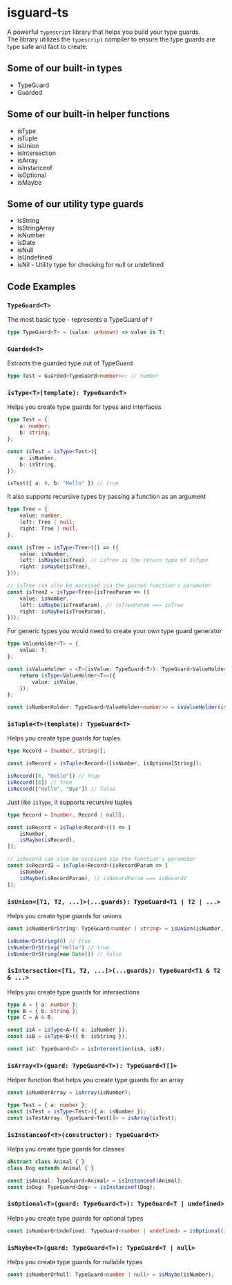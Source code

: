 # isguard-ts
A powerful `typescript` library that helps you build your type guards.<br/>
The library utilizes the `typescript` compiler to ensure the type guards are type safe and fact to create.

## Some of our built-in types
+ TypeGuard
+ Guarded

## Some of our built-in helper functions
+ isType
+ isTuple
+ isUnion
+ isIntersection
+ isArray
+ isInstanceof
+ isOptional
+ isMaybe

## Some of our utility type guards
+ isString
+ isStringArray
+ isNumber
+ isDate
+ isNull
+ isUndefined
+ isNil - Utility type for checking for null or undefined

## Code Examples
### `TypeGuard<T>`
The most basic type - represents a TypeGuard of `T`
```typescript
type TypeGuard<T> = (value: unknown) => value is T;
```

### `Guarded<T>`
Extracts the guarded type out of TypeGuard
```typescript
type Test = Guarded<TypeGuard<number>>; // number
```

### `isType<T>(template): TypeGuard<T>`
Helps you create type guards for types and interfaces
```typescript
type Test = {
	a: number;
	b: string;
};

const isTest = isType<Test>({
	a: isNumber,
	b: isString,
});

isTest({ a: 6, b: "Hello" }) // true
```

It also supports recursive types by passing a function as an argument
```typescript
type Tree = {
	value: number;
	left: Tree | null;
	right: Tree | null;
};

const isTree = isType<Tree>(() => ({
	value: isNumber,
	left: isMaybe(isTree), // isTree is the return type of isType
	right: isMaybe(isTree),
}));

// isTree can also be accessed via the passed function's parameter
const isTree2 = isType<Tree>(isTreeParam => ({
	value: isNumber,
	left: isMaybe(isTreeParam), // isTreeParam === isTree
	right: isMaybe(isTreeParam),
}));
```

For generic types you would need to create your own type guard generator
```typescript
type ValueHolder<T> = {
	value: T;
};

const isValueHolder = <T>(isValue: TypeGuard<T>): TypeGuard<ValueHolder<T>> => {
	return isType<ValueHolder<T>>({
		value: isValue,
	});
};

const isNumberHolder: TypeGuard<ValueHolder<number>> = isValueHolder(isNumber);
```

### `isTuple<T>(template): TypeGuard<T>`
Helps you create type guards for tuples
```typescript
type Record = [number, string?];

const isRecord = isTuple<Record>([isNumber, isOptionalString]);

isRecord([6, "Hello"]) // true
isRecord([6]) // true
isRecord(["Hello", "Bye"]) // false
```

Just like `isType`, it supports recursive tuples
```typescript
type Record = [number, Record | null];

const isRecord = isTuple<Record>(() => [
	isNumber,
	isMaybe(isRecord),
]);

// isRecord can also be accessed via the function's parameter
const isRecord2 = isTuple<Record>(isRecordParam => [
	isNumber,
	isMaybe(isRecordParam), // isRecordParam === isRecord2
]);
```

### `isUnion<[T1, T2, ...]>(...guards): TypeGuard<T1 | T2 | ...>`
Helps you create type guards for unions
```typescript
const isNumberOrString: TypeGuard<number | string> = isUnion(isNumber, isString);

isNumberOrString(6) // true
isNumberOrString("Hello") // true
isNumberOrString(new Date()) // false
```

### `isIntersection<[T1, T2, ...]>(...guards): TypeGuard<T1 & T2 & ...>`
Helps you create type guards for intersections
```typescript
type A = { a: number };
type B = { b: string };
type C = A & B;

const isA = isType<A>({ a: isNumber });
const isB = isType<B>({ b: isString });

const isC: TypeGuard<C> = isIntersection(isA, isB);
```

### `isArray<T>(guard: TypeGuard<T>): TypeGuard<T[]>`
Helper function that helps you create type guards for an array
```typescript
const isNumberArray = isArray(isNumber);

type Test = { a: number };
const isTest = isType<Test>({ a: isNumber });
const isTestArray: TypeGuard<Test[]> = isArray(isTest);
```

### `isInstanceof<T>(constructor): TypeGuard<T>`
Helps you create type guards for classes
```typescript
abstract class Animal { }
class Dog extends Animal { }

const isAnimal: TypeGuard<Animal> = isInstanceof(Animal);
const isDog: TypeGuard<Dog> = isInstanceof(Dog);
```

### `isOptional<T>(guard: TypeGuard<T>): TypeGuard<T | undefined>`
Helps you create type guards for optional types
```typescript
const isNumberOrUndefined: TypeGuard<number | undefined> = isOptional(isNumber);
```

### `isMaybe<T>(guard: TypeGuard<T>): TypeGuard<T | null>`
Helps you create type guards for nullable types
```typescript
const isNumberOrNull: TypeGuard<number | null> = isMaybe(isNumber);
```
